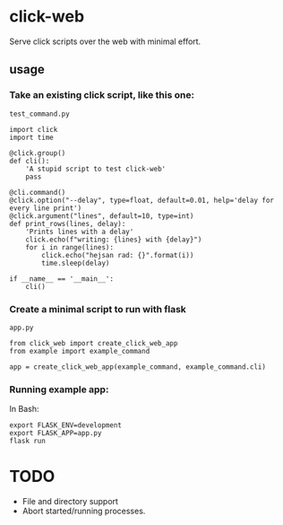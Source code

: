 # click-web
Serve click scripts over the web with minimal effort.

## usage

### Take an existing click script, like this one:
`test_command.py`
```
import click
import time

@click.group()
def cli():
    'A stupid script to test click-web'
    pass

@cli.command()
@click.option("--delay", type=float, default=0.01, help='delay for every line print')
@click.argument("lines", default=10, type=int)
def print_rows(lines, delay):
    'Prints lines with a delay'
    click.echo(f"writing: {lines} with {delay}")
    for i in range(lines):
        click.echo("hejsan rad: {}".format(i))
        time.sleep(delay)
        
if __name__ == '__main__':
    cli()

```

### Create a minimal script to run with flask
`app.py`
```
from click_web import create_click_web_app
from example import example_command

app = create_click_web_app(example_command, example_command.cli)
```

### Running example app:
In Bash:
```
export FLASK_ENV=development
export FLASK_APP=app.py
flask run
```
 
# TODO
* File and directory support
* Abort started/running processes.
